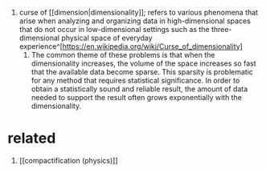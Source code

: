 1. curse of [[dimension|dimensionality]]; refers to various phenomena that arise when analyzing and organizing data in high-dimensional spaces that do not occur in low-dimensional settings such as the three-dimensional physical space of everyday experience^[https://en.wikipedia.org/wiki/Curse_of_dimensionality]
	1. The common theme of these problems is that when the dimensionality increases, the volume of the space increases so fast that the available data become sparse. This sparsity is problematic for any method that requires statistical significance. In order to obtain a statistically sound and reliable result, the amount of data needed to support the result often grows exponentially with the dimensionality.

# related
1. [[compactification (physics)]]